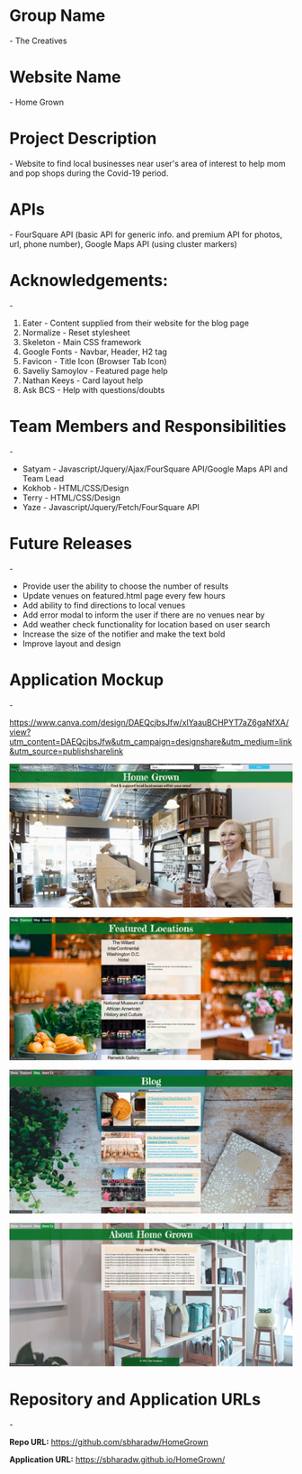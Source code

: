 <h1>Group Name</h1>  - The Creatives 

<h1>Website Name</h1> - Home Grown 

<h1>Project Description</h1> - Website to find local businesses near user's area of interest to help mom and pop shops during the Covid-19 period. 

<h1>APIs</h1> - FourSquare API (basic API for generic info. and premium API for photos, url, phone number), Google Maps API (using cluster markers)

<h1>Acknowledgements:</h1> -

1) Eater - Content supplied from their website for the blog page
2) Normalize - Reset stylesheet
3) Skeleton -  Main CSS framework 
4) Google Fonts - Navbar, Header, H2 tag 
5) Favicon - Title Icon (Browser Tab Icon)
6) Saveliy Samoylov - Featured page help
7) Nathan Keeys - Card layout help
8) Ask BCS - Help with questions/doubts

<h1>Team Members and Responsibilities</h1> - 

<ul>
<li>Satyam - Javascript/Jquery/Ajax/FourSquare API/Google Maps API and Team Lead</li>
<li>Kokhob - HTML/CSS/Design</li>
<li>Terry - HTML/CSS/Design</li>
<li>Yaze - Javascript/Jquery/Fetch/FourSquare API</li>
</ul>

<h1> Future Releases </h1> -

<ul>
<li>Provide user the ability to choose the number of results</li>
<li>Update venues on featured.html page every few hours</li>
<li>Add ability to find directions to local venues</li>
<li>Add error modal to inform the user if there are no venues near by</li>
<li>Add weather check functionality for location based on user search</li>
<li>Increase the size of the notifier and make the text bold</li>
<li>Improve layout and design</li>
</ul>

<h1>Application Mockup</h1> - 

https://www.canva.com/design/DAEQcjbsJfw/xIYaauBCHPYT7aZ6gaNfXA/view?utm_content=DAEQcjbsJfw&utm_campaign=designshare&utm_medium=link&utm_source=publishsharelink


![mockup image](Images/homepageimage.png)

![mockup image](Images/featurepageimage.png)

![mockup image](Images/blogpageimage.png)

![mockup image](Images/aboutuspageimage.png) 

<h1>Repository and Application URLs</h1> - 

<b>Repo URL:</b> https://github.com/sbharadw/HomeGrown

<b>Application URL:</b> https://sbharadw.github.io/HomeGrown/

